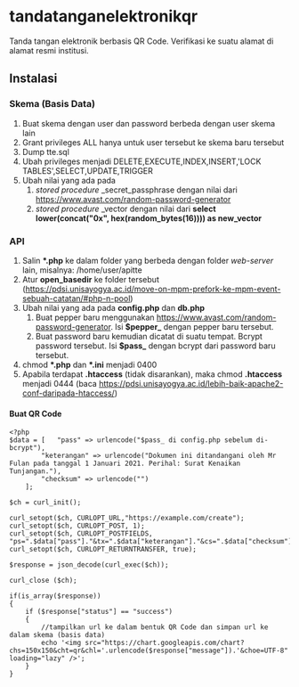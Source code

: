 # tandatanganelektronikqr
Tanda tangan elektronik berbasis QR Code. Verifikasi ke suatu alamat di alamat resmi institusi.

## Instalasi
### Skema (Basis Data)
1. Buat skema dengan user dan password berbeda dengan user skema lain
2. Grant privileges ALL hanya untuk user tersebut ke skema baru tersebut
3. Dump tte.sql
4. Ubah privileges menjadi DELETE,EXECUTE,INDEX,INSERT,'LOCK TABLES',SELECT,UPDATE,TRIGGER
5. Ubah nilai yang ada pada 
	1. *stored procedure* \_secret_passphrase dengan nilai dari https://www.avast.com/random-password-generator
	2. *stored procedure* \_vector dengan nilai dari **select lower(concat("0x", hex(random_bytes(16)))) as new_vector**

### API
1. Salin **\*.php** ke dalam folder yang berbeda dengan folder *web-server* lain, misalnya: /home/user/apitte
2. Atur **open_basedir** ke folder tersebut (https://pdsi.unisayogya.ac.id/move-on-mpm-prefork-ke-mpm-event-sebuah-catatan/#php-n-pool)
3. Ubah nilai yang ada pada **config.php** dan **db.php**
	1. Buat pepper baru menggunakan https://www.avast.com/random-password-generator. Isi **$pepper_** dengan pepper baru tersebut.
	2. Buat password baru kemudian dicatat di suatu tempat. Bcrypt password tersebut. Isi **$pass_** dengan bcrypt dari password baru tersebut.
4. chmod **\*.php** dan **\*.ini** menjadi 0400
5. Apabila terdapat **.htaccess** (tidak disarankan), maka chmod **.htaccess** menjadi 0444 (baca https://pdsi.unisayogya.ac.id/lebih-baik-apache2-conf-daripada-htaccess/)

#### Buat QR Code
```
<?php
$data = [	"pass" => urlencode("$pass_ di config.php sebelum di-bcrypt"), 
		"keterangan" => urlencode("Dokumen ini ditandangani oleh Mr Fulan pada tanggal 1 Januari 2021. Perihal: Surat Kenaikan Tunjangan."), 
		"checksum" => urlencode("")
	];

$ch = curl_init();

curl_setopt($ch, CURLOPT_URL,"https://example.com/create");
curl_setopt($ch, CURLOPT_POST, 1);
curl_setopt($ch, CURLOPT_POSTFIELDS, "ps=".$data["pass"]."&tx=".$data["keterangan"]."&cs=".$data["checksum"]);
curl_setopt($ch, CURLOPT_RETURNTRANSFER, true);

$response = json_decode(curl_exec($ch));

curl_close ($ch);

if(is_array($response))
{
	if ($response["status"] == "success")
	{
		//tampilkan url ke dalam bentuk QR Code dan simpan url ke dalam skema (basis data)
		echo '<img src="https://chart.googleapis.com/chart?chs=150x150&cht=qr&chl='.urlencode($response["message"]).'&choe=UTF-8" loading="lazy" />';
	}
}
```

